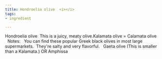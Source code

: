 ```yaml
---
title: Hondroelia olive  <i></i>
tags:
- ingredient

---
```

Hondroelia olive  This is a juicy, meaty olive.Kalamata olive = Calamata olive   Notes:   You can find these popular Greek black olives in most large supermarkets.  They're salty and very flavorful.   Gaeta olive (This is smaller than a Kalamata.) OR Amphissa
